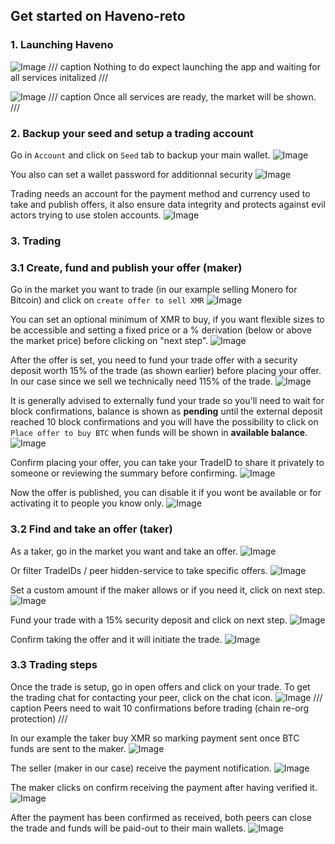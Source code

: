 ## Get started on Haveno-reto

### 1. Launching Haveno

![Image](../resources/img/haveno-ui/startup.png)
/// caption
Nothing to do expect launching the app and waiting for all services initalized
///


![Image](../resources/img/haveno-ui/home.png)
/// caption
Once all services are ready, the market will be shown.
///

### 2. Backup your seed and setup a trading account

Go in `Account` and click on `Seed` tab to backup your main wallet.
![Image](../resources/img/haveno-ui/save_seed.png)

You also can set a wallet password for additionnal security
![Image](../resources/img/haveno-ui/password_wallet.png)

Trading needs an account for the payment method and currency used to take and publish offers, it also ensure data integrity and protects against evil actors trying to use stolen accounts.
![Image](../resources/img/haveno-ui/create_trading_account.png)

### 3. Trading

### 3.1 Create, fund and publish your offer (maker)

Go in the market you want to trade (in our example selling Monero for Bitcoin) and click on `create offer to sell XMR`
![Image](../resources/img/haveno-ui/create_offer.png)

You can set an optional minimum of XMR to buy, if you want flexible sizes to be accessible and setting a fixed price or a % derivation (below or above the market price) before clicking on "next step".
![Image](../resources/img/haveno-ui/price_fluctuation_or_fixed_price.png)

After the offer is set, you need to fund your trade offer with a security deposit worth 15% of the trade (as shown earlier) before placing your offer.
In our case since we sell we technically need 115% of the trade.
![Image](../resources/img/haveno-ui/place_offer.png)

It is generally advised to externally fund your trade so you'll need to wait for block confirmations, balance is shown as **pending** until the external deposit reached 10 block confirmations and you will have the possibility to click on `Place offer to buy BTC` when funds will be shown in **available balance**.
![Image](../resources/img/haveno-ui/wait_for_confirm_funding.png)

Confirm placing your offer, you can take your TradeID to share it privately to someone or reviewing the summary before confirming.
![Image](../resources/img/haveno-ui/confirm:placeoffer.png)

Now the offer is published, you can disable it if you wont be available or for activating it to people you know only.
![Image](../resources/img/haveno-ui/deactivate_offer.png)

### 3.2 Find and take an offer (taker)

As a taker, go in the market you want and take an offer.
![Image](../resources/img/haveno-ui/searchoffer.png)

Or filter TradeIDs / peer hidden-service to take specific offers.
![Image](../resources/img/haveno-ui/filteroffer.png)

Set a custom amount if the maker allows or if you need it, click on next step.
![Image](../resources/img/haveno-ui/takeoffer.png)

Fund your trade with a 15% security deposit and click on next step.
![Image](../resources/img/haveno-ui/fundtookoffer.png)

Confirm taking the offer and it will initiate the trade.
![Image](../resources/img/haveno-ui/takeofferprocess.png)

### 3.3 Trading steps

Once the trade is setup, go in open offers and click on your trade. To get the trading chat for contacting your peer, click on the chat icon.
![Image](../resources/img/haveno-ui/opened_trade.png)
/// caption
Peers need to wait 10 confirmations before trading (chain re-org protection)
///

In our example the taker buy XMR so marking payment sent once BTC funds are sent to the maker.
![Image](../resources/img/haveno-ui/tradetakermarkpaymentsent.png)

The seller (maker in our case) receive the payment notification.
![Image](../resources/img/haveno-ui/makerreceivesnotificationpaymentsent.png)

The maker clicks on confirm receiving the payment after having verified it.
![Image](../resources/img/haveno-ui/makermarkconfirmation.png)

After the payment has been confirmed as received, both peers can close the trade and funds will be paid-out to their main wallets.
![Image](../resources/img/haveno-ui/makerclosetrade.png)
